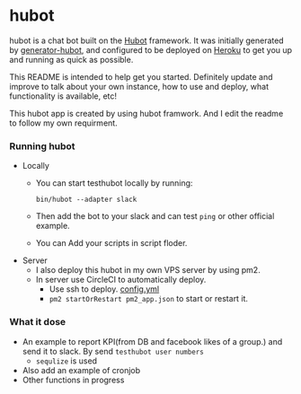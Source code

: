 # hubot

hubot is a chat bot built on the [Hubot][hubot] framework. It was
initially generated by [generator-hubot][generator-hubot], and configured to be
deployed on [Heroku][heroku] to get you up and running as quick as possible.

This README is intended to help get you started. Definitely update and improve
to talk about your own instance, how to use and deploy, what functionality is
available, etc!

[heroku]: http://www.heroku.com
[hubot]: http://hubot.github.com
[generator-hubot]: https://github.com/github/generator-hubot

This hubot app is created by using hubot framwork. And I edit the readme to follow my own requirment.

### Running hubot

- Locally
    - You can start testhubot locally by running:

        `bin/hubot --adapter slack`

    - Then add the bot to your slack and can test `ping` or other official example.
    - You can Add your scripts in script floder.
- Server
    - I also deploy this hubot in my own VPS server by using pm2.
    - In server use CircleCI to automatically deploy. 
      - Use ssh to deploy. [config.yml](https://github.com/MyDuan/hubot/blob/master/.circleci/config.yml)
      - `pm2 startOrRestart pm2_app.json` to start or restart it.
 
### What it dose

- An example to report KPI(from DB and facebook likes of a group.) and send it to slack. By send
    `testhubot user numbers`
    - `sequlize` is used
- Also add an example of cronjob
- Other functions in progress

